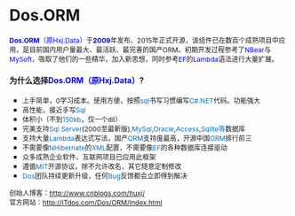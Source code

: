 # Dos.ORM
<div>
    <span style="font-size: 12px;"><strong><span style="color:blue;">Dos.ORM</span></strong><span style="color:blue;">（原Hxj.Data）</span>于<strong><span style="color:blue;">2009</span></strong>年发布、2015年正式开源，该组件已在数百个成熟项目中应用，是目前国内用户量最大、最活跃、最完善的国产ORM。初期开发过程参考了<span style="color:blue;">NBear</span>与<span style="color:blue;">MySoft</span>，吸取了他们的一些精华，加入新思想，同时参考<span style="color:blue;">EF</span>的<span style="color:blue;">Lambda</span>语法进行大量扩展。</span>
</div>
<h4>
    为什么选择<span style="color:blue;">Dos.ORM（原Hxj.Data）</span>?
</h4>
<ul style="list-style-type: square;" class=" list-paddingleft-2">
    <li>
        <span style="font-size: 12px;">上手简单，<span style="font-size: 12px; white-space: normal;">0学习成本。</span>使用方便，按照<span style="font-size: 12px; color: rgb(0, 112, 192);">sql</span>书写习惯编写<span style="font-size: 12px; color: rgb(0, 112, 192);">C#.NET</span>代码。功能强大</span>
    </li>
    <li>
        <span style="font-size: 12px;">高性能，接近手写<span style="font-size: 12px; color: rgb(0, 112, 192);">Sql</span></span>
    </li>
    <li>
        <span style="font-size: 12px;">体积小（不到<span style="font-size: 12px; color: rgb(0, 112, 192);">150kb</span>，仅一个dll）</span>
    </li>
    <li>
        <span style="font-size: 12px;">完美支持<span style="font-size: 12px; color: rgb(0, 112, 192);">Sql Server</span>(2000至最新版),<span style="font-size: 12px; color: rgb(0, 112, 192);">MySql</span>,<span style="font-size: 12px; color: rgb(0, 112, 192);">Oracle</span>,<span style="font-size: 12px; color: rgb(0, 112, 192);">Access</span>,<span style="font-size: 12px; color: rgb(0, 112, 192);">Sqlite等</span>数据库</span>
    </li>
    <li>
        <span style="font-size: 12px;">支持大量<span style="font-size: 12px; color: rgb(0, 112, 192);">Lambda</span>表达式写法，国产<span style="font-size: 12px; color: rgb(0, 112, 192);">ORM</span>支持度最高，开源中国<span style="font-size: 12px; color: rgb(0, 112, 192);">ORM</span>排行前三</span>
    </li>
    <li>
        <span style="font-size: 12px;">不需要像<span style="font-size: 12px; color: rgb(0, 112, 192);">NHibernate</span>的<span style="font-size: 12px; color: rgb(0, 112, 192);">XML</span>配置，不需要像<span style="font-size: 12px; color: rgb(0, 112, 192);">EF</span>的各种数据库连接驱动</span>
    </li>
    <li>
        <span style="font-size: 12px;">众多成熟企业软件、互联网项目已应用此框架</span>
    </li>
    <li>
        <span style="font-size: 12px;">遵循<span style="font-size: 12px; color: rgb(0, 112, 192);">MIT</span>开源协议，除不允许改名，其它随意定制修改</span>
    </li>
    <li>
        <span style="font-size: 12px; color: rgb(0, 112, 192);">Dos</span><span style="font-size: 12px;">团队持续更新升级，任何<span style="font-size: 12px; color: rgb(0, 112, 192);">Bug</span>反馈都会立即得到解决</span>
    </li>
</ul>
<div>
    <span style="font-size: 12px;">创始人博客：</span><a href="http://www.cnblogs.com/huxj/" _src="http://www.cnblogs.com/huxj/" target="_blank" style="font-size: 12px; "><span style="font-size: 12px;">http://www.cnblogs.com/huxj/</span></a>
</div>
<div>
    <span style="font-size: 12px;">官方网站：</span><a href="http://www.itdos.com/Dos/ORM/Index.html" target="_blank" _href="http://www.itdos.com/Dos/ORM/Index.html" textvalue="http://www.itdos.com/Dos/ORM/Index.html" style="font-size: 12px; "><span style="font-size: 12px;">http://ITdos.com/Dos/ORM/Index.html</span></a>
</div>
